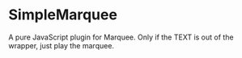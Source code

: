 SimpleMarquee
=============

A pure JavaScript plugin for Marquee. Only if the TEXT is out of the wrapper, just play the marquee.
